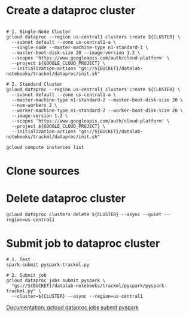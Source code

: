 # Create a dataproc cluster
~~~~

# 1. Single-Node Cluster 
gcloud dataproc --region us-central1 clusters create ${CLUSTER} \
  --subnet default --zone us-central1-a \
  --single-node --master-machine-type n1-standard-1 \
  --master-boot-disk-size 20 --image-version 1.2 \
  --scopes 'https://www.googleapis.com/auth/cloud-platform' \
  --project ${GOOGLE_CLOUD_PROJECT} \
  --initialization-actions "gs://${BUCKET}/datalab-notebooks/trackml/dataproc/init.sh"

# 2. Standard Cluster 
gcloud dataproc --region us-central1 clusters create ${CLUSTER} \
  --subnet default --zone us-central1-a \
  --master-machine-type n1-standard-2 --master-boot-disk-size 20 \
  --num-workers 2 \
  --worker-machine-type n1-standard-2 --worker-boot-disk-size 20 \
  --image-version 1.2 \
  --scopes 'https://www.googleapis.com/auth/cloud-platform' \
  --project ${GOOGLE_CLOUD_PROJECT} \
  --initialization-actions "gs://${BUCKET}/datalab-notebooks/trackml/dataproc/init.sh"

gcloud compute instances list
~~~~

# Clone sources

# Delete dataproc cluster
~~~~
gcloud dataproc clusters delete ${CLUSTER} --async --quiet --region=us-central1
~~~~

# Submit job to dataproc cluster

~~~~
# 1. Test
spark-submit pyspark-trackml.py

# 2. Submit job
gcloud dataproc jobs submit pyspark \
  "gs://${BUCKET}/datalab-notebooks/trackml/pyspark/pyspark-trackml.py" \
  --cluster=${CLUSTER} --async --region=us-central1
~~~~
[Documentation: gcloud dataproc jobs submit pyspark](https://cloud.google.com/sdk/gcloud/reference/dataproc/jobs/submit/pyspark)
